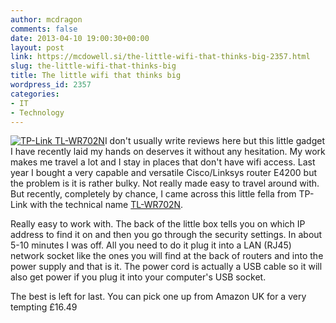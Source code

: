 ```yaml
---
author: mcdragon
comments: false
date: 2013-04-10 19:00:30+00:00
layout: post
link: https://mcdowell.si/the-little-wifi-that-thinks-big-2357.html
slug: the-little-wifi-that-thinks-big
title: The little wifi that thinks big
wordpress_id: 2357
categories:
- IT
- Technology
---
```


[![TP-Link TL-WR702N](https://dwlcvfkt1l4wn.cloudfront.net/2013/04/tp_link_TL-WR702N-1-294x300.jpg)](https://dwlcvfkt1l4wn.cloudfront.net/2013/04/tp_link_TL-WR702N.jpg)I don't usually write reviews here but this little gadget I have recently laid my hands on deserves it without any hesitation.
My work makes me travel a lot and I stay in places that don't have wifi access. Last year I bought a very capable and versatile Cisco/Linksys router E4200 but the problem is it is rather bulky. Not really made easy to travel around with.
But recently, completely by chance, I came across this little fella from TP-Link with the technical name [TL-WR702N](http://www.amazon.co.uk/gp/product/B006PYGWG6/ref=as_li_qf_sp_asin_tl?ie=UTF8&camp=1634&creative=6738&creativeASIN=B006PYGWG6&linkCode=as2&tag=marmcdsblo-21).

Really easy to work with. The back of the little box tells you on which IP address to find it on and then you go through the security settings. In about 5-10 minutes I was off. All you need to do it plug it into a LAN (RJ45) network socket like the ones you will find at the back of routers and into the power supply and that is it. The power cord is actually a USB cable so it will also get power if you plug it into your computer's USB socket.

The best is left for last. You can pick one up from Amazon UK for a very tempting £16.49

